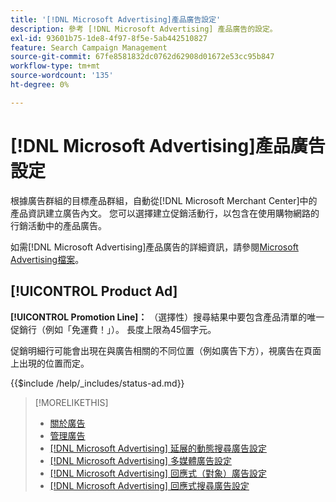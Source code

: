 ```yaml
---
title: '[!DNL Microsoft Advertising]產品廣告設定'
description: 參考 [!DNL Microsoft Advertising] 產品廣告的設定。
exl-id: 93601b75-1de8-4f97-8f5e-5ab442510827
feature: Search Campaign Management
source-git-commit: 67fe8581832dc0762d62908d01672e53cc95b847
workflow-type: tm+mt
source-wordcount: '135'
ht-degree: 0%

---
```


# [!DNL Microsoft Advertising]產品廣告設定

根據廣告群組的目標產品群組，自動從[!DNL Microsoft Merchant Center]中的產品資訊建立廣告內文。 您可以選擇建立促銷活動行，以包含在使用購物網路的行銷活動中的產品廣告。

如需[!DNL Microsoft Advertising]產品廣告的詳細資訊，請參閱[Microsoft Advertising檔案](https://help.ads.microsoft.com/#apex/3/en/51082)。

## [!UICONTROL Product Ad]

**[!UICONTROL Promotion Line]：** （選擇性）搜尋結果中要包含產品清單的唯一促銷行（例如「免運費！」）。 長度上限為45個字元。

促銷明細行可能會出現在與廣告相關的不同位置（例如廣告下方），視廣告在頁面上出現的位置而定。

<!-- **[!UICONTROL Status]:** -->

{{$include /help/_includes/status-ad.md}}

>[!MORELIKETHIS]
>
>* [關於廣告](ad-about.md)
>* [管理廣告](ad-manage.md)
>* [[!DNL Microsoft Advertising] 延展的動態搜尋廣告設定](ad-settings-microsoft-dsa.md)
>* [[!DNL Microsoft Advertising] 多媒體廣告設定](ad-settings-microsoft-multimedia.md)
>* [[!DNL Microsoft Advertising] 回應式（對象）廣告設定](ad-settings-microsoft-responsive.md)
>* [[!DNL Microsoft Advertising] 回應式搜尋廣告設定](ad-settings-microsoft-rsa.md)
